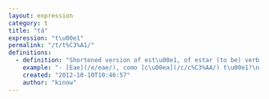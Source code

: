 ```yaml
---
layout: expression
category: t
title: "tá"
expression: "t\u00e1"
permalink: "/t/t%C3%A1/"
definitions:
  - definition: "Shortened version of est\u00e1, of estar (to be) verb."
    example: "- [Eae](/e/eae/), como [c\u00ea](/c/c%C3%AA/) t\u00e1?\n- T\u00f4 bem, melhorando j\u00e1, [valeu](/v/valeu/)."
    created: "2012-10-10T10:46:57"
    author: "kinow"
---
```

